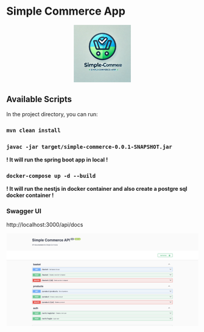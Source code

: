 # Simple Commerce App

<div style="text-align: center;">
    <img src="./favicon.ico"  center width="150" height="150"/>
</div>

## Available Scripts

In the project directory, you can run:


### `mvn clean install`
### `javac -jar target/simple-commerce-0.0.1-SNAPSHOT.jar`

**! It will run the spring boot app in local  !**

### `docker-compose up -d --build`

**! It will run the nestjs in docker container and also create a postgre sql docker container  !**


### Swagger UI
http://localhost:3000/api/docs

![circleci-image](./swagger.png)